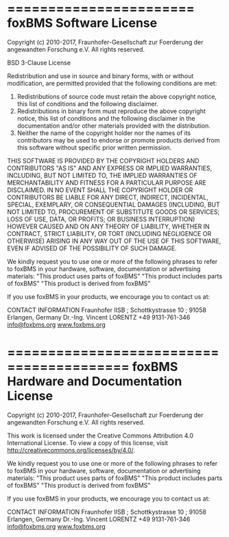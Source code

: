 =======================
foxBMS Software License
=======================

Copyright (c) 2010-2017, Fraunhofer-Gesellschaft zur Foerderung der angewandten Forschung e.V.
All rights reserved.

BSD 3-Clause License

Redistribution and use in source and binary forms, with or without modification, are permitted provided that the following conditions are met:
1.    Redistributions of source code must retain the above copyright notice, this list of conditions and the following disclaimer.
2.    Redistributions in binary form must reproduce the above copyright notice, this list of conditions and the following disclaimer in the documentation and/or other materials provided with the distribution.
3.    Neither the name of the copyright holder nor the names of its contributors may be used to endorse or promote products derived from this software without specific prior written permission.

THIS SOFTWARE IS PROVIDED BY THE COPYRIGHT HOLDERS AND CONTRIBUTORS "AS IS" AND ANY EXPRESS OR IMPLIED WARRANTIES, INCLUDING, BUT NOT LIMITED TO, THE IMPLIED WARRANTIES OF MERCHANTABILITY AND FITNESS FOR A PARTICULAR PURPOSE ARE DISCLAIMED. IN NO EVENT SHALL THE COPYRIGHT HOLDER OR CONTRIBUTORS BE LIABLE FOR ANY DIRECT, INDIRECT, INCIDENTAL, SPECIAL, EXEMPLARY, OR CONSEQUENTIAL DAMAGES (INCLUDING, BUT NOT LIMITED TO, PROCUREMENT OF SUBSTITUTE GOODS OR SERVICES; LOSS OF USE, DATA, OR PROFITS; OR BUSINESS INTERRUPTION) HOWEVER CAUSED AND ON ANY THEORY OF LIABILITY, WHETHER IN CONTRACT, STRICT LIABILITY, OR TORT (INCLUDING NEGLIGENCE OR OTHERWISE) ARISING IN ANY WAY OUT OF THE USE OF THIS SOFTWARE, EVEN IF ADVISED OF THE POSSIBILITY OF SUCH DAMAGE.

We kindly request you to use one or more of the following phrases to refer to foxBMS in your hardware, software, documentation or advertising materials:
"This product uses parts of foxBMS"
"This product includes parts of foxBMS"
"This product is derived from foxBMS"

If you use foxBMS in your products, we encourage you to contact us at:

CONTACT INFORMATION
Fraunhofer IISB ; Schottkystrasse 10 ; 91058 Erlangen, Germany
Dr.-Ing. Vincent LORENTZ
+49 9131-761-346
info@foxbms.org
www.foxbms.org





=========================================
foxBMS Hardware and Documentation License
=========================================

Copyright (c) 2010-2017, Fraunhofer-Gesellschaft zur Foerderung der angewandten Forschung e.V.
All rights reserved.

This work is licensed under the Creative Commons Attribution 4.0 International License. To view a copy of this license, visit http://creativecommons.org/licenses/by/4.0/.

We kindly request you to use one or more of the following phrases to refer to foxBMS in your hardware, software, documentation or advertising materials:
"This product uses parts of foxBMS"
"This product includes parts of foxBMS"
"This product is derived from foxBMS"

If you use foxBMS in your products, we encourage you to contact us at:

CONTACT INFORMATION
Fraunhofer IISB ; Schottkystrasse 10 ; 91058 Erlangen, Germany
Dr.-Ing. Vincent LORENTZ
+49 9131-761-346
info@foxbms.org
www.foxbms.org
